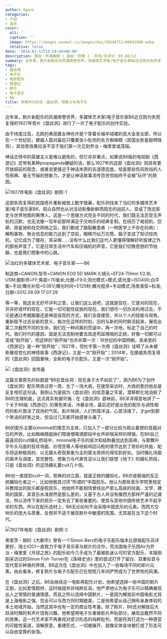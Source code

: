 ```yaml
---
author: Agnes
categories:
- 介绍
- 音乐
cover:
  alt: ''
  caption: ''
  image: https://images.soomal.cc/images/doc/20140711/00043988.webp
  relative: false
date: '2014-07-11T13:24:44+08:00'
description: 源自：外滩画报 | 版权：转载 |  平均/总评分：03.00/12
summary: 近年来，默片新配乐的风潮席卷世界，多媒体艺术家/电子音乐家B6近日刚为失而复得的1927年奇片《盘丝洞》进行了一次了电子配乐的创作实验。由于纬度过高，北欧的弗丽嘉女神也许是个穿着长袖羊绒裙的高大金发女郎，所以在一个世纪前，挪威人面对最后只覆着张小肚兜的东方蜘蛛精（民国女影星殷明珠饰），其惊奇效果……
tags:
- 盘丝洞
- 电子乐
- 电影配乐
- 西游记
- 默片
- 电子音乐
- B6
title: 邪典作为形式：盘丝洞、想象力与电子乐
---
```


近年来，默片新配乐的风潮席卷世界，多媒体艺术家/电子音乐家B6近日刚为失而复得的1927年奇片《盘丝洞》进行了一次了电子配乐的创作实验。

由于纬度过高，北欧的弗丽嘉女神也许是个穿着长袖羊绒裙的高大金发女郎，所以在一个世纪前，挪威人面对最后只覆着张小肚兜的东方蜘蛛精（民国女影星殷明珠饰），其惊奇效果应该不亚于我们第一次见到乔治・梅里爱或茂瑙。

神话志怪中的英雄主义是难以避免的，但它并非重点，如果说86版的电视剧《西游记》还带有某种propaganda嫌疑的话，那么1927年的这部《盘丝洞》则具有更开放超前的观念、或者说更接近于神话本质的去道德态度。恰是那些伤风败俗的人性邪典、毫无节操的想象力，才是让神话故事流传百世但始终不会被“玩坏”的原因。

![1927年电影《盘丝洞》剧照-1](https://images.soomal.cc/images/doc/20140711/00043987.webp)





这部失而复得的民国奇片重新被放上数字银幕，配乐则找来了当红的多媒体艺术家/电子音乐家B6，观众自然也从对活动影像新鲜而陌生的战前人，变成了饱览影史与世界地图的赛博人。这是一个思维方式完全不同的时代，我们既无法忍受无声轨的沉默，也无法像一百年前那样满足于交响乐的经典复制。在经历了电视机、巨蟒、周星驰和社交网络之后，我们都成了脑裂散患者（一种医学上不存在的病）：解构事物、聚合信息的能力达到了空前，眼睛巧似万花筒，脑子变成了知识绞肉机，记忆成为了缓存，耳朵嘛……没有什么比我们这代人更懂得理解好听旋律之外的那些声音了，它是日常生活中汽车和压缩机的声音，它是我们切换思想的节拍器，也是我们想象中的心跳。

![当红的多媒体艺术家、电子音乐家――B6](https://images.soomal.cc/images/doc/20140711/00043989.webp)

制造商=CANON;型号=CANON EOS 5D MARK II;镜头=EF24-70mm f/2.8L USM;摄影师=FF;焦距=70毫米;光圈=F9.0;测光模式=模式;感光度=ISO400;白平衡=手动;曝光补偿=0.0EV;曝光时间=1/125秒;曝光程序=手动模式;场景类型=标准;日期=2012.09.09 17:07:29



等一等，我这全无好坏评判之意，让我们这么说吧，这就是现在，它是对的现在，并非好或坏的现在，它是一切可能性绽放的现在。我们想尽一切办法利用过去，不论是通过考据掘墓还是神迹自现的方式，我们全盘接受，并以个人的技能与视角，重新赋予过去全新的意义，每次在这样的时刻，旧的与新的同时鲜活起来，展现出第二次截然不同的生命，我们在一种间离的荒诞中，再一次地，标定了自己的时代。我们时代的基因，就是无法克制地要去改造苟延残喘的正统，好像一切都可以变成“刚开始”，但这样的“刚开始”也并非第一次：16世纪的中国明朝，吴承恩的《西游记》是一种“刚开始”；1927年，但杜宇第一次用《盘丝洞》诠释了从未被影像视觉化的神怪故事《西游记》，又是一次“刚开始”；2014年，在挪威失而复得的《盘丝洞》回国重映，全新的电子乐配乐，又是一次“刚开始”。

![《盘丝洞》宣传画](https://images.soomal.cc/images/doc/20140711/00043990_01.webp)





这篇文章原先的标题是“B6在盘丝洞：现在身子大不如前了”，因为B6为了创作《盘丝洞》配乐熬夜过劳一周，生了一场大病，在接受采访时，大病初愈的他总是反复唠叨这句话。我倒认为是因为《盘丝洞》的信息量之丰富，潜移默化地消耗了B6的生理机能，这点其实有据可循：在《盘丝洞》首映前，B6洋洋得意地讲了一个关于86版《西游记》的黄色笑话，冷暴全场，最后还好是出色的配乐与调性相符的影片救活了现场的气氛，影片映闭，人们热情洋溢，心思活络了，才get到那个笑话的好笑之处，但没过几天都开始感冒头痛了。

B6的配乐主要以minimal的理念为主体，只加入了一部分比较为观众着想的音画对位的声效，比如蜘蛛精姐妹们喂唐僧喝酒那段中女声娇喘采样的增强，在B6自己最喜欢的cult婚礼桥段中，minimal电子乐的层次和结构叠加达到高峰，与歌舞升平牛头马面的狂欢场面、孙悟空等人等待偷鸡回马枪的情节达到了奇妙的共振，配乐将这种极简的、以无厘头奇观景象为主的蒙太奇烘托得恰到好处。当时婚礼场面的美术与调度，其完整性、想象力与代表性足以让我们联想《地下》的婚礼桥段，只是《盘丝洞》的这场婚礼要cult几十倍。

B6也一直提到cult一词，邪典的对立面，就是正统的媚俗化，B6亦是极端的反正统媚俗化者之一，比如他极其讨厌“所谓的”中国民乐。他认为那些音乐学院里规定并教授出的民乐都是假民乐，他始终不能相信曾经出产那么高级的绘画、文学、建筑的国家，其音乐水准居然是那么差的，又基于古人并没有像西方那样严谨的记谱法，所以流传下来的民乐一定失去了某些重要的、使其与其他中国传统艺术平起平坐的东西。所以在配乐选材上，B6无论如何不会采用中国民乐的元素。而西方交响乐的庞大与厚重，反倒并不适于展现默片中敏感的氛围，尤其是在当下这个时代。

![1927年电影《盘丝洞》剧照-2](https://images.soomal.cc/images/doc/20140711/00043988_01.webp)





弗里茨・朗的《大都市》曾有一个Simon Berz的电子乐配乐版本比原版配乐风评更好，瑞士IOCI一直致力于电子音乐家与默片的合作，而法国电子乐团Air为乔治・梅里爱《月球之旅》的配乐如今几乎成为了最被影迷认可的官方配乐，本报刚刚采访过的Simon Fish Turner在《珠峰史诗》里的尝试打开了留白、双重拟音与现代音乐种类的界限，B6这次在《盘丝洞》中也加入了一些每场不同的即兴元素。由此看来，修复默片与电子乐配乐已在短短几年间俨然成为了世界性的风潮。

在《盘丝洞》之后，B6会继续这一电影再配乐计划，他希望选择一些中国的默片正剧，比如爱情题材，这时候就并非纯粹反讽，他严肃地认为电子乐可以精确展现出人之常情的普通情感，而且之所以选择中国默片，一是因为解放前中国电影尤其是上海电影之强，完全可以与西方同时期媲美，二是他希望从自己拥有亲身体验的本土地域开始，当然这其中也有一定的商业性考量。除了默片，B6还对解放后大跃进时期的有声片饶有兴趣，他希望用电子乐重做影片声轨部分，展现出截然不同的效果。这一代艺术家不再重视对意识形态的纯粹批判，而是将其打造为一种感官的可能性渠道，消解原意，重建形式，一切被展开，就像实体金块被打成了形态可以自由变换的金箔。